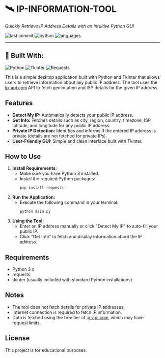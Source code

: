 # 🛰️ IP-INFORMATION-TOOL

*Quickly Retrieve IP Address Details with an Intuitive Python GUI*

![last commit](https://img.shields.io/github/last-commit/your-username/your-repo-name?style=flat&logo=git)
![python](https://img.shields.io/badge/python-100%25-blue?logo=python)
![languages](https://img.shields.io/badge/languages-1-informational)

---

## 🧰 Built With:

![Python](https://img.shields.io/badge/-Python-3776AB?style=flat&logo=python&logoColor=white)
![Tkinter](https://img.shields.io/badge/-Tkinter-FFCC00?style=flat&logo=python&logoColor=black)
![Requests](https://img.shields.io/badge/-Requests-20232a?style=flat&logo=python&logoColor=white)

This is a simple desktop application built with Python and Tkinter that allows users to retrieve information about any public IP address. The tool uses the [ip-api.com](http://ip-api.com/) API to fetch geolocation and ISP details for the given IP address.

## Features
- **Detect My IP:** Automatically detects your public IP address.
- **Get Info:** Fetches details such as city, region, country, timezone, ISP, latitude, and longitude for any public IP address.
- **Private IP Detection:** Identifies and informs if the entered IP address is private (details are not fetched for private IPs).
- **User-Friendly GUI:** Simple and clean interface built with Tkinter.

## How to Use
1. **Install Requirements:**
   - Make sure you have Python 3 installed.
   - Install the required Python packages:
     ```bash
     pip install requests
     ```
2. **Run the Application:**
   - Execute the following command in your terminal:
     ```bash
     python main.py
     ```
3. **Using the Tool:**
   - Enter an IP address manually or click "Detect My IP" to auto-fill your public IP.
   - Click "Get Info" to fetch and display information about the IP address.

## Requirements
- Python 3.x
- requests
- tkinter (usually included with standard Python installations)

## Notes
- The tool does not fetch details for private IP addresses.
- Internet connection is required to fetch IP information.
- Data is fetched using the free tier of [ip-api.com](http://ip-api.com/), which may have request limits.

## License
This project is for educational purposes. 
